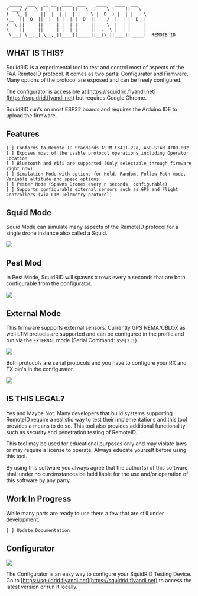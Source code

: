  ```
  _____  ___   __ __  ____  ___    ____   ____  ___
 / ___/ /   \ |  |  ||    ||   \  |    \ |    ||   \
(   \_ |     ||  |  | |  | |    \ |  D  ) |  | |    \
 \__  ||  Q  ||  |  | |  | |  D  ||    /  |  | |  D  |
 /  \ ||     ||  :  | |  | |     ||    \  |  | |     |
 \    ||     ||     | |  | |     ||  .  \ |  | |     |
  \___| \__,_| \__,_||____||_____||__|\_||____||_____|  REMOTE ID 
```

## WHAT IS THIS?

SquidRID is a experimental tool to test and control most of aspects of the FAA RemtoeID protocol. It comes as two parts: Configurator and Firmware. Many options of the protocol are exposed and can be freely configured.

The configurator is accessible at [https://squidrid.flyandi.net](https://squidrid.flyandi.net) but requires Google Chrome.

SquidRID run's on most ESP32 boards and requires the Arduino IDE to upload the firmware.

## Features
```
[ ] Conforms to Remote ID Standards ASTM F3411-22a, ASD-STAN 4709-002
[ ] Exposes most of the usable protocol operations including Operator Location
[ ] Bluetooth and Wifi are supported (Only selectable through firmware right now)
[ ] Simulation Mode with options for Hold, Random, Follow Path mode. Variable altitude and speed options.
[ ] Pester Mode (Spawns Drones every n seconds, configurable)
[ ] Supports configurable external sensors such as GPS and Flight Controllers (via LTM Telemetry protocol)
```

## Squid Mode

Squid Mode can simulate many aspects of the RemoteID protocol for a single drone instance also called a Squid. 

![](docs/sim.png)

## Pest Mod

In Pest Mode, SquidRID will spawns x rows every n seconds that are both configurable from the configurator.

![](docs/pest.png) 

## External Mode

This firmware supports external sensors. Currently GPS NEMA/UBLOX as well LTM protocls are supported and can be configured in the profile and run via the `EXTERNAL` mode (Serial Command: `$SM|2|1`).

![](docs/ext.png)

Both protocols are serial protocols and you have to configure your RX and TX pin's in the configurator. 

![](docs/ext_prot.png)

## IS THIS LEGAL?

Yes and Maybe Not. Many developers that build systems supporting RemoteID require a realistic way to test their implementations and this tool provides a means to do so. This tool also provides additional functionality such as security and penetration testing of RemoteID. 

This tool may be used for educational purposes only and may violate laws or may require a license to operate. Always educate yourself before using this tool.

By using this software you always agree that the author(s) of this software shall under no curcimstances be held liable for the use and/or operation of this software by any party.



## Work In Progress

While many parts are ready to use there a few that are still under development:

```
[ ] Update Documentation
```

## Configurator 

![](docs/configurator.png)

The Configurator is an easy way to configure your SquidRID Testing Device. Go to [https://squidrid.flyandi.net](https://squidrid.flyandi.net) to access the latest version or run it locally. 
